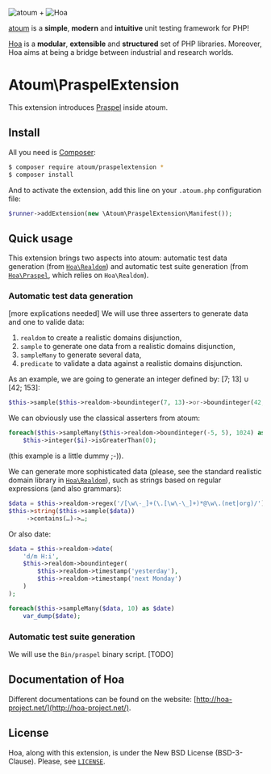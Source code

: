 ![atoum](http://downloads.atoum.org/images/logo.png)
+
![Hoa](http://static.hoa-project.net/Image/Hoa_small.png)

[atoum](http://atoum.org/) is a **simple**, **modern** and **intuitive** unit
testing framework for PHP!

[Hoa](http://hoa-project.net/) is a **modular**, **extensible** and
**structured** set of PHP libraries.  Moreover, Hoa aims at being a bridge
between industrial and research worlds.

# Atoum\PraspelExtension

This extension introduces [Praspel](http://github.com/hoaproject/Praspel) inside
atoum.

## Install

All you need is [Composer](https://getcomposer.org):

```sh
$ composer require atoum/praspelextension *
$ composer install
```

And to activate the extension, add this line on your `.atoum.php` configuration
file:

```php
$runner->addExtension(new \Atoum\PraspelExtension\Manifest());
```

## Quick usage

This extension brings two aspects into atoum: automatic test data generation
(from [`Hoa\Realdom`](https://github.com/hoaproject/Realdom)) and automatic test
suite generation (from [`Hoa\Praspel`](https://github.com/hoaproject/Praspel),
which relies on `Hoa\Realdom`).

### Automatic test data generation

[more explications needed]
We will use three asserters to generate data and one to valide data:

  1. `realdom` to create a realistic domains disjunction,
  2. `sample` to generate one data from a realistic domains disjunction,
  3. `sampleMany` to generate several data,
  4. `predicate` to validate a data against a realistic domains disjunction.

As an example, we are going to generate an integer defined by: [7; 13] ∪ [42;
153]:

```php
$this->sample($this->realdom->boundinteger(7, 13)->or->boundinteger(42, 153))
```

We can obviously use the classical asserters from atoum:

```php
foreach($this->sampleMany($this->realdom->boundinteger(-5, 5), 1024) as $i)
    $this->integer($i)->isGreaterThan(0);
```

(this example is a little dummy ;-)).

We can generate more sophisticated data (please, see the standard realistic
domain library in [`Hoa\Realdom`](https://github.com/hoaproject/Realdom)), such
as strings based on regular expressions (and also grammars):

```php
$data = $this->realdom->regex('/[\w\-_]+(\.[\w\-\_]+)*@\w\.(net|org)/');
$this->string($this->sample($data))
     ->contains(…)->…;
```

Or also date:

```php
$data = $this->realdom->date(
    'd/m H:i',
    $this->realdom->boundinteger(
        $this->realdom->timestamp('yesterday'),
        $this->realdom->timestamp('next Monday')
    )
);

foreach($this->sampleMany($data, 10) as $date)
    var_dump($date);
```

### Automatic test suite generation

We will use the `Bin/praspel` binary script.
[TODO]

## Documentation of Hoa

Different documentations can be found on the website:
[http://hoa-project.net/](http://hoa-project.net/).

## License

Hoa, along with this extension, is under the New BSD License (BSD-3-Clause).
Please, see [`LICENSE`](http://hoa-project.net/LICENSE).

